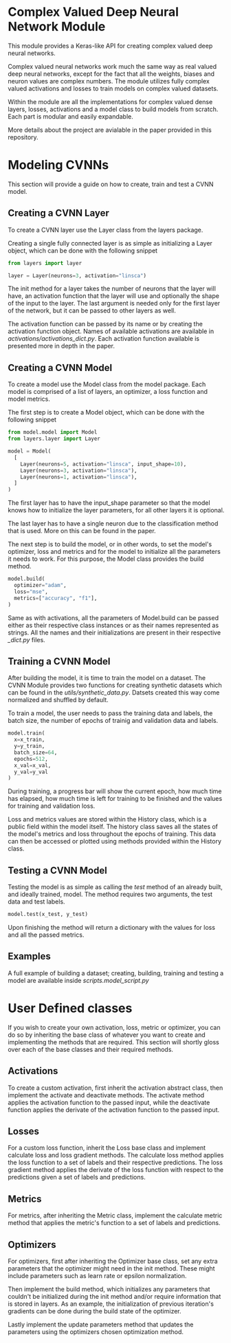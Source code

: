 # Complex Valued Deep Neural Network Module

This module provides a Keras-like API for creating complex valued deep neural networks.

Complex valued neural networks work much the same way as real valued deep neural networks, except for the fact that all the weights, biases and neuron values are complex numbers. The module utilizes fully complex valued activations and losses to train models on complex valued datasets.

Within the module are all the implementations for complex valued dense layers, losses, activations and a model class to build models from scratch. Each part is modular and easily expandable.

More details about the project are avialable in the paper provided in this repository.

# Modeling CVNNs

This section will provide a guide on how to create, train and test a CVNN model.

## Creating a CVNN Layer

To create a CVNN layer use the Layer class from the layers package. 

Creating a single fully connected layer is as simple as initializing a Layer object, which can be done with the following snippet

```python
from layers import layer

layer = Layer(neurons=3, activation="linsca")
```

The init method for a layer takes the number of neurons that the layer will have, an activation function that the layer will use and optionally the shape of the input to the layer. The last argument is needed only for the first layer of the network, but it can be passed to other layers as well.

The activation function can be passed by its name or by creating the activation function object. Names of available activations are available in *activations/activations_dict.py*. Each activation function available is presented more in depth in the paper.

## Creating a CVNN Model

To create a model use the Model class from the model package. Each model is comprised of a list of layers, an optimizer, a loss function and model metrics.

The first step is to create a Model object, which can be done with the following snippet

```python
from model.model import Model
from layers.layer import Layer

model = Model(
  [
    Layer(neurons=5, activation="linsca", input_shape=10),
    Layer(neurons=3, activation="linsca"),
    Layer(neurons=1, activation="linsca"),
  ]
)
```

The first layer has to have the input_shape parameter so that the model knows how to initialize the layer parameters, for all other layers it is optional.

The last layer has to have a single neuron due to the classification method that is used. More on this can be found in the paper.

The next step is to build the model, or in other words, to set the model's optimizer, loss and metrics and for the model to initialize all the parameters it needs to work. For this purpose, the Model class provides the build method.

```python
model.build(
  optimizer="adam",
  loss="mse",
  metrics=["accuracy", "f1"],
)
```

Same as with activations, all the parameters of Model.build can be passed either as their respective class instances or as their names represented as strings. All the names and their initializations are present in their respective *_dict.py* files.

## Training a CVNN Model

After building the model, it is time to train the model on a dataset. The CVNN Module provides two functions for creating synthetic datasets which can be found in the *utils/synthetic_data.py*. Datsets created this way come normalized and shuffled by default.

To train a model, the user needs to pass the training data and labels, the batch size, the number of epochs of trainig and validation data and labels.

```python
model.train(
  x=x_train,
  y=y_train,
  batch_size=64,
  epochs=512,
  x_val=x_val,
  y_val=y_val
)
```

During training, a progress bar will show the current epoch, how much time has elapsed, how much time is left for training to be finished and the values for training and validation loss.

Loss and metrics values are stored within the History class, which is a public field within the model itself. The history class saves all the states of the model's metrics and loss throughout the epochs of training. This data can then be accessed or plotted using methods provided within the History class.

## Testing a CVNN Model

Testing the model is as simple as calling the *test* method of an already built, and ideally trained, model. The method requires two arguments, the test data and test labels.

```python
model.test(x_test, y_test)
```

Upon finishing the method will return a dictionary with the values for loss and all the passed metrics.

## Examples

A full example of building a dataset; creating, building, training and testing a model are available inside *scripts.model_script.py*

# User Defined classes

If you wish to create your own activation, loss, metric or optimizer, you can do so by inheriting the base class of whatever you want to create and implementing the methods that are required. This section will shortly gloss over each of the base classes and their required methods.

## Activations

To create a custom activation, first inherit the activation abstract class, then implement the activate and deactivate methods. The activate method applies the activation function to the passed input, while the deactivate function applies the derivate of the activation function to the passed input.

## Losses

For a custom loss function, inherit the Loss base class and implement calculate loss and loss gradient methods. The calculate loss method applies the loss function to a set of labels and their respective predictions. The loss gradient method applies the derivate of the loss function with respect to the predictions given a set of labels and predictions.

## Metrics

For metrics, after inheriting the Metric class, implement the calculate metric method that applies the metric's function to a set of labels and predictions.

## Optimizers

For optimizers, first after inheriting the Optimizer base class, set any extra parameters that the optimizer might need in the init method. These might include parameters such as learn rate or epsilon normalization.

Then implement the build method, which initializes any parameters that couldn't be initialized during the init method and/or require information that is stored in layers. As an example, the initialization of previous iteration's gradients can be done during the build state of the optimizer.

Lastly implement the update parameters method that updates the parameters using the optimizers chosen optimization method.
